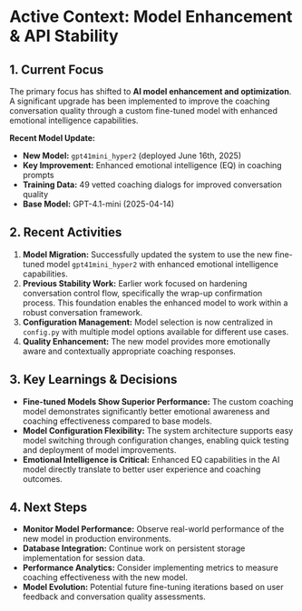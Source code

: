 # Active Context: Model Enhancement & API Stability

## 1. Current Focus

The primary focus has shifted to **AI model enhancement and optimization**. A significant upgrade has been implemented to improve the coaching conversation quality through a custom fine-tuned model with enhanced emotional intelligence capabilities.

**Recent Model Update:**
- **New Model:** `gpt41mini_hyper2` (deployed June 16th, 2025)
- **Key Improvement:** Enhanced emotional intelligence (EQ) in coaching prompts
- **Training Data:** 49 vetted coaching dialogs for improved conversation quality
- **Base Model:** GPT-4.1-mini (2025-04-14)

## 2. Recent Activities

1.  **Model Migration:** Successfully updated the system to use the new fine-tuned model `gpt41mini_hyper2` with enhanced emotional intelligence capabilities.
2.  **Previous Stability Work:** Earlier work focused on hardening conversation control flow, specifically the wrap-up confirmation process. This foundation enables the enhanced model to work within a robust conversation framework.
3.  **Configuration Management:** Model selection is now centralized in `config.py` with multiple model options available for different use cases.
4.  **Quality Enhancement:** The new model provides more emotionally aware and contextually appropriate coaching responses.

## 3. Key Learnings & Decisions

*   **Fine-tuned Models Show Superior Performance:** The custom coaching model demonstrates significantly better emotional awareness and coaching effectiveness compared to base models.
*   **Model Configuration Flexibility:** The system architecture supports easy model switching through configuration changes, enabling quick testing and deployment of model improvements.
*   **Emotional Intelligence is Critical:** Enhanced EQ capabilities in the AI model directly translate to better user experience and coaching outcomes.

## 4. Next Steps

*   **Monitor Model Performance:** Observe real-world performance of the new model in production environments.
*   **Database Integration:** Continue work on persistent storage implementation for session data.
*   **Performance Analytics:** Consider implementing metrics to measure coaching effectiveness with the new model.
*   **Model Evolution:** Potential future fine-tuning iterations based on user feedback and conversation quality assessments. 
